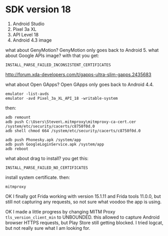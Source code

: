 # SDK version 18

1. Android Studio
2. Pixel 3a XL
3. API Level 18
4. Android 4.3 image

what about GenyMotion? GenyMotion only goes back to Android 5. what about
Google APIs image? with that you get:

~~~
INSTALL_PARSE_FAILED_INCONSISTENT_CERTIFICATES
~~~

http://forum.xda-developers.com/t/gapps-ultra-slim-gapps.2435683

what about Open GApps? Open GApps only goes back to Android 4.4.

~~~
emulator -list-avds
emulator -avd Pixel_3a_XL_API_18 -writable-system
~~~

then:

~~~
adb remount
adb push C:\Users\Steven\.mitmproxy\mitmproxy-ca-cert.cer /system/etc/security/cacerts/c8750f0d.0
adb shell chmod 664 /system/etc/security/cacerts/c8750f0d.0

adb push Phonesky.apk /system/app
adb push GoogleLoginService.apk /system/app
adb reboot
~~~

what about drag to install? you get this:

~~~
INSTALL_PARSE_FAILED_NO_CERTIFICATES
~~~

install system certificate. then:

~~~
mitmproxy
~~~

OK I finally got Frida working with version 15.1.11 and Frida tools 11.0.0, but
still not capturing any requests, so not sure what voodoo the app is using.

OK I made a little progress by changing MITM Proxy `tls_version_client_min` to
UNBOUNDED. this allowed to capture Android browser HTTPS requests, but Play
Store still getting blocked. I tried logcat, but not really sure what I am
looking for.
